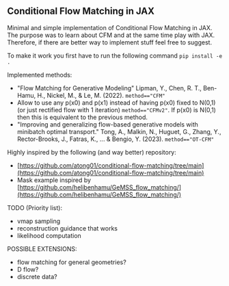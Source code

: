 ## Conditional Flow Matching in JAX

Minimal and simple implementation of Conditional Flow Matching in JAX. The purpose was to learn about CFM and at the same time play with JAX. Therefore, if there are better way to implement stuff feel free to suggest.

To make it work you first have to run the following command `pip install -e .`

Implemented methods:
- "Flow Matching for Generative Modeling" Lipman, Y., Chen, R. T., Ben-Hamu, H., Nickel, M., & Le, M. (2022). `method=="CFM"`
- Allow to use any p(x0) and p(x1) instead of having p(x0) fixed to N(0,1) (or just rectified flow with 1 iteration)  `method=="CFMv2"`. If p(x0) is N(0,1) then this is equivalent to the previous method.
- "Improving and generalizing flow-based generative models with minibatch optimal transport." Tong, A., Malkin, N., Huguet, G., Zhang, Y., Rector-Brooks, J., Fatras, K., ... & Bengio, Y. (2023). `method=="OT-CFM"`


Highly inspired by the following (and way better) repository:
- [https://github.com/atong01/conditional-flow-matching/tree/main](https://github.com/atong01/conditional-flow-matching/tree/main)
- Mask example inspired by [https://github.com/helibenhamu/GeMSS_flow_matching/](https://github.com/helibenhamu/GeMSS_flow_matching/)


TODO (Priority list):
- vmap sampling
- reconstruction guidance that works
- likelihood computation

POSSIBLE EXTENSIONS:
- flow matching for general geometries?
- D flow?
- discrete data?